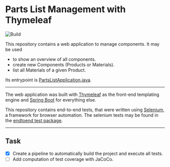 # Parts List Management with Thymeleaf
![Build](https://github.com/haw-hamburg-tor/parts-list-management-thymeleaf/actions/workflows/ci.yml/badge.svg)

This repository contains a web application to manage components.
It may be used
* to show an overview of all components.
* create new Components (Products or Materials).
* list all Materials of a given Product.

Its entrypoint is [PartsListApplication.java](src/main/java/org/hawhamburg/partslist/PartsListApplication.java).

---

The web application was built with [Thymeleaf](https://www.thymeleaf.org/) as the front-end templating engine
and [Spring Boot](https://spring.io/projects/spring-boot) for everything else.

This repository contains end-to-end tests, that were written using [Selenium](https://www.selenium.dev/documentation/),
a framework for browser automation.
The selenium tests may be found in the [endtoend test package](src/test/java/org/hawhamburg/partslist/endtoend).

---

## Task
- [x] Create a pipeline to automatically build the project and execute all tests.
- [ ] Add computation of test coverage with JaCoCo.
